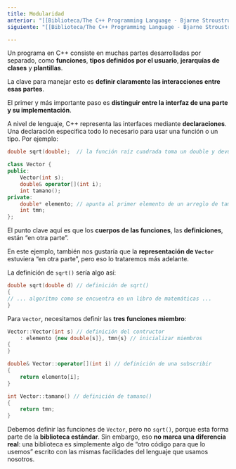 ```yaml
---
title: Modularidad
anterior: "[[Biblioteca/The C++ Programming Language - Bjarne Stroustrup/2 - Un Tour Por C++ - Lo Básico/3.3 - Enumeraciones]]"
siguiente: "[[Biblioteca/The C++ Programming Language - Bjarne Stroustrup/2 - Un Tour Por C++ - Lo Básico/4.1 - Compilación Separada]]"

---
```

Un programa en C++ consiste en muchas partes desarrolladas por separado, como **funciones**, **tipos definidos por el usuario**, **jerarquías de clases** y **plantillas**.

La clave para manejar esto es **definir claramente las interacciones entre esas partes**.

El primer y más importante paso es **distinguir entre la interfaz de una parte y su implementación**.

A nivel de lenguaje, C++ representa las interfaces mediante **declaraciones**. Una declaración especifica todo lo necesario para usar una función o un tipo. Por ejemplo:

```cpp
double sqrt(double);  // la función raíz cuadrada toma un double y devuelve un double  

class Vector { 
public:     
	Vector(int s);     
	double& operator[](int i);     
	int tamano(); 
private:     
	double* elemento; // apunta al primer elemento de un arreglo de tamaño tmn     
	int tmn; 
};
```

El punto clave aquí es que los **cuerpos de las funciones**, las **definiciones**, están “en otra parte”.

En este ejemplo, también nos gustaría que la **representación de `Vector`** estuviera “en otra parte”, pero eso lo trataremos más adelante.

La definición de `sqrt()` sería algo así:

```cpp
double sqrt(double d) // definición de sqrt() 
{     
// ... algoritmo como se encuentra en un libro de matemáticas ... 
}
```

Para `Vector`, necesitamos definir las **tres funciones miembro**:

```cpp
Vector::Vector(int s) // definición del contructor
	: elemento {new double[s]}, tmn{s} // inicializar miembros
{
}

double& Vector::operator[](int i) // definición de una subscribir 
{ 
	return elemento[i]; 
} 

int Vector::tamano() // definición de tamano()
{ 
	return tmn; 
}
```

Debemos definir las funciones de `Vector`, pero no `sqrt()`, porque esta forma parte de la **biblioteca estándar**. Sin embargo, eso **no marca una diferencia real**: una biblioteca es simplemente algo de “otro código para que lo usemos” escrito con las mismas facilidades del lenguaje que usamos nosotros.
